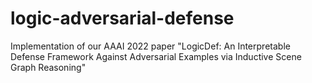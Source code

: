 # logic-adversarial-defense
Implementation of our AAAI 2022 paper "LogicDef: An Interpretable Defense Framework Against Adversarial Examples via Inductive Scene Graph Reasoning"
